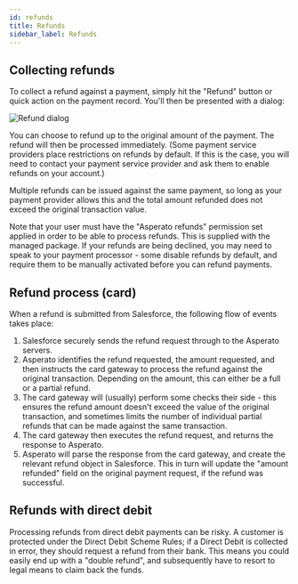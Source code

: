 ```yaml
---
id: refunds
title: Refunds
sidebar_label: Refunds
---
```


## Collecting refunds
To collect a refund against a payment, simply hit the "Refund" button or quick action on the payment record. You'll then be presented with a dialog:

![Refund dialog](/userdocs/img/payments/refund_dialog.png)

You can choose to refund up to the original amount of the payment. The refund will then be processed immediately. (Some payment service providers place restrictions on refunds by default. If this is the case, you will need to contact your payment service provider and ask them to enable refunds on your account.)

Multiple refunds can be issued against the same payment, so long as your payment provider allows this and the total amount refunded does not exceed the original transaction value.

Note that your user must have the "Asperato refunds" permission set applied in order to be able to process refunds. This is supplied with the managed package. If your refunds are being declined, you may need to speak to your payment processor - some disable refunds by default, and require them to be manually activated before you can refund payments.

## Refund process (card)
When a refund is submitted from Salesforce, the following flow of events takes place:

1. Salesforce securely sends the refund request through to the Asperato servers.
2. Asperato identifies the refund requested, the amount requested, and then instructs the card gateway to process the refund against the original transaction. Depending on the amount, this can either be a full or a partial refund.
3. The card gateway will (usually) perform some checks their side - this ensures the refund amount doesn't exceed the value of the original transaction, and sometimes limits the number of individual partial refunds that can be made against the same transaction.
4. The card gateway then executes the refund request, and returns the response to Asperato.
5. Asperato will parse the response from the card gateway, and create the relevant refund object in Salesforce. This in turn will update the "amount refunded" field on the original payment request, if the refund was successful.
 
## Refunds with direct debit
Processing refunds from direct debit payments can be risky. A customer is protected under the Direct Debit Scheme Rules; if a Direct Debit is collected in error, they should request a refund from their bank. This means you could easily end up with a "double refund", and subsequently have to resort to legal means to claim back the funds.
